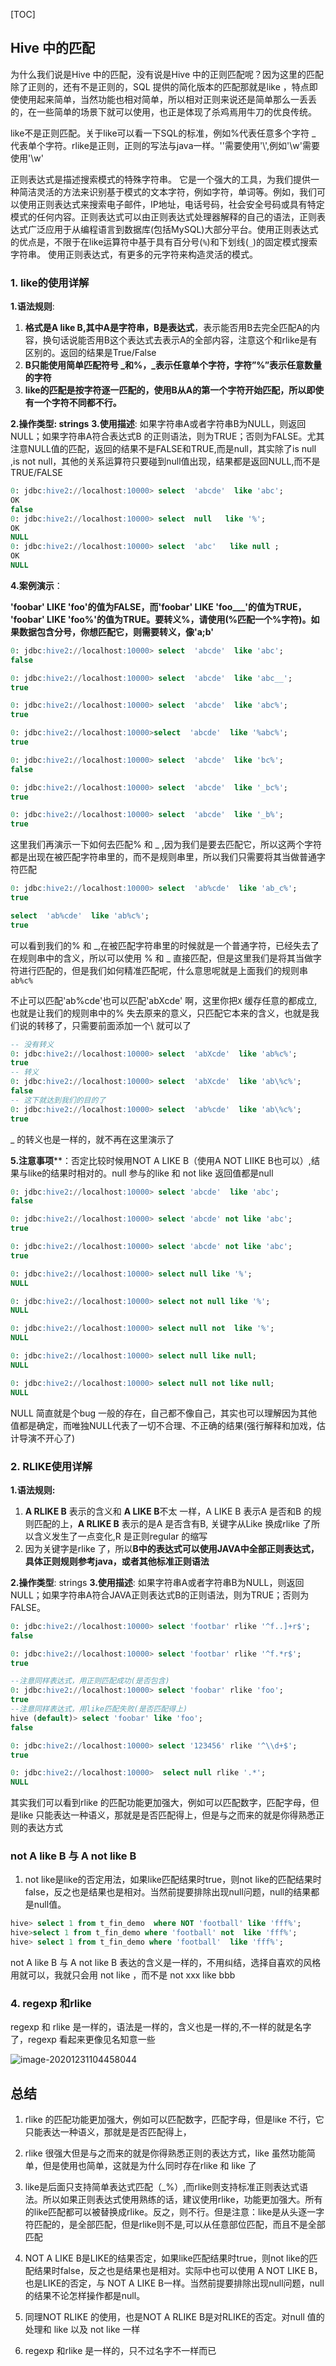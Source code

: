 

[TOC]

## Hive 中的匹配

为什么我们说是Hive 中的匹配，没有说是Hive 中的正则匹配呢？因为这里的匹配除了正则的，还有不是正则的，SQL 提供的简化版本的匹配那就是like ，特点即使使用起来简单，当然功能也相对简单，所以相对正则来说还是简单那么一丢丢的，在一些简单的场景下就可以使用，也正是体现了杀鸡焉用牛刀的优良传统。

like不是正则匹配。关于like可以看一下SQL的标准，例如%代表任意多个字符 _ 代表单个字符。rlike是正则，正则的写法与java一样。'\'需要使用'\\',例如'\w'需要使用'\\w'

正则表达式是描述搜索模式的特殊字符串。 它是一个强大的工具，为我们提供一种简洁灵活的方法来识别基于模式的文本字符，例如字符，单词等。例如，我们可以使用正则表达式来搜索电子邮件，IP地址，电话号码，社会安全号码或具有特定模式的任何内容。正则表达式可以由正则表达式处理器解释的自己的语法，正则表达式广泛应用于从编程语言到数据库(包括MySQL)大部分平台。使用正则表达式的优点是，不限于在like运算符中基于具有百分号(`%`)和下划线(`_`)的固定模式搜索字符串。 使用正则表达式，有更多的元字符来构造灵活的模式。

### 1. like的使用详解

**1.语法规则**:

1. **格式是A like B,其中A是字符串，B是表达式**，表示能否用B去完全匹配A的内容，换句话说能否用B这个表达式去表示A的全部内容，注意这个和rlike是有区别的。返回的结果是True/False
2. **B只能使用简单匹配符号 _和%，\_表示任意单个字符，字符”%”表示任意数量的字符**
3. **like的匹配是按字符逐一匹配的，使用B从A的第一个字符开始匹配，所以即使有一个字符不同都不行。**

**2.操作类型: strings**
**3.使用描述**: 如果字符串A或者字符串B为NULL，则返回NULL；如果字符串A符合表达式B  的正则语法，则为TRUE；否则为FALSE。尤其注意NULL值的匹配，返回的结果不是FALSE和TRUE,而是null，其实除了is null ,is not null，其他的关系运算符只要碰到null值出现，结果都是返回NULL,而不是TRUE/FALSE

```sql
0: jdbc:hive2://localhost:10000> select  'abcde'  like 'abc';
OK
false
0: jdbc:hive2://localhost:10000> select  null   like '%';
OK
NULL
0: jdbc:hive2://localhost:10000> select  'abc'   like null ;
OK
NULL
```

**4.案例演示**：

**'foobar' LIKE 'foo'的值为FALSE，而'foobar' LIKE 'foo___'的值为TRUE， 'foobar' LIKE 'foo%'的值为TRUE。要转义%，请使用\(%匹配一个%字符)。如果数据包含分号，你想匹配它，则需要转义，像'a\;b'**

```sql
0: jdbc:hive2://localhost:10000> select  'abcde'  like 'abc';
false

0: jdbc:hive2://localhost:10000> select  'abcde'  like 'abc__';
true

0: jdbc:hive2://localhost:10000> select  'abcde'  like 'abc%';
true

0: jdbc:hive2://localhost:10000>select  'abcde'  like '%abc%';
true

0: jdbc:hive2://localhost:10000> select  'abcde'  like 'bc%';
false

0: jdbc:hive2://localhost:10000> select  'abcde'  like '_bc%';
true

0: jdbc:hive2://localhost:10000> select  'abcde'  like '_b%';
true
```

这里我们再演示一下如何去匹配% 和 _ ,因为我们是要去匹配它，所以这两个字符都是出现在被匹配字符串里的，而不是规则串里，所以我们只需要将其当做普通字符匹配

```sql
0: jdbc:hive2://localhost:10000> select  'ab%cde'  like 'ab_c%';
true

select  'ab%cde'  like 'ab%c%';
true
```

可以看到我们的% 和 _,在被匹配字符串里的时候就是一个普通字符，已经失去了在规则串中的含义，所以可以使用 % 和 _ 直接匹配，但是这里我们是将其当做字符进行匹配的，但是我们如何精准匹配呢，什么意思呢就是上面我们的规则串`ab%c%`

不止可以匹配'ab%cde'也可以匹配'abXcde' 啊，这里你把`X` 缓存任意的都成立,也就是让我们的规则串中的% 失去原来的意义，只匹配它本来的含义，也就是我们说的转移了，只需要前面添加一个\ 就可以了

```sql
-- 没有转义
0: jdbc:hive2://localhost:10000> select  'abXcde'  like 'ab%c%';
true
-- 转义
0: jdbc:hive2://localhost:10000> select  'abXcde'  like 'ab\%c%';
false
-- 这下就达到我们的目的了
0: jdbc:hive2://localhost:10000> select  'ab%cde'  like 'ab\%c%';
true
```

_ 的转义也是一样的，就不再在这里演示了



**5.注意事项****：否定比较时候用NOT A LIKE B（使用A NOT LIIKE B也可以）,结果与like的结果时相对的。null 参与的like 和 not like 返回值都是null

```sql
0: jdbc:hive2://localhost:10000> select 'abcde'  like 'abc';
false

0: jdbc:hive2://localhost:10000> select 'abcde' not like 'abc';
true

0: jdbc:hive2://localhost:10000> select 'abcde' not like 'abc';
true

0: jdbc:hive2://localhost:10000> select null like '%';
NULL

0: jdbc:hive2://localhost:10000> select not null like '%';
NULL

0: jdbc:hive2://localhost:10000> select null not  like '%';
NULL

0: jdbc:hive2://localhost:10000> select null like null;
NULL

0: jdbc:hive2://localhost:10000> select null not like null;
NULL
```

NULL 简直就是个bug 一般的存在，自己都不像自己，其实也可以理解因为其他值都是确定，而唯独NULL代表了一切不合理、不正确的结果(强行解释和加戏，估计导演不开心了)

### 2. RLIKE使用详解

**1.语法规则:**

1. **A RLIKE B** 表示的含义和 **A LIKE B**不太 一样，A LIKE B 表示A 是否和B 的规则匹配的上，**A RLIKE B** 表示的是A 是否含有B, 关键字从Like 换成rlike 了所以含义发生了一点变化,R 是正则regular 的缩写
2. 因为关键字是rlike 了，所以**B中的表达式可以使用JAVA中全部正则表达式，具体正则规则参考java，或者其他标准正则语法**

**2.操作类型**: strings
**3.使用描述**: 如果字符串A或者字符串B为NULL，则返回NULL；如果字符串A符合JAVA正则表达式B的正则语法，则为TRUE；否则为FALSE。

```sql
0: jdbc:hive2://localhost:10000> select 'footbar' rlike '^f..]+r$';
false

0: jdbc:hive2://localhost:10000> select 'footbar' rlike '^f.*r$';
true

--注意同样表达式，用正则匹配成功(是否包含)
0: jdbc:hive2://localhost:10000> select 'foobar' rlike 'foo'; 
true
--注意同样表达式，用like匹配失败(是否匹配得上)
hive (default)> select 'foobar' like 'foo';
false

0: jdbc:hive2://localhost:10000> select '123456' rlike '^\\d+$';
true

0: jdbc:hive2://localhost:10000>  select null rlike '.*';
NULL
```

其实我们可以看到rlike 的匹配功能更加强大，例如可以匹配数字，匹配字母，但是like 只能表达一种语义，那就是是否匹配得上，但是与之而来的就是你得熟悉正则的表达方式

### not A like B 与 A not like B

1. not like是like的否定用法，如果like匹配结果时true，则not like的匹配结果时false，反之也是结果也是相对。当然前提要排除出现null问题，null的结果都是null值。

```sql
hive> select 1 from t_fin_demo  where NOT 'football' like 'fff%';
hive>select 1 from t_fin_demo where 'football' not  like 'fff%';
hive> select 1 from t_fin_demo where 'football'  like 'fff%';
```

not A like B 与 A not like B  表达的含义是一样的，不用纠结，选择自喜欢的风格用就可以，我就只会用 not like ，而不是 not xxx like bbb

### 4. regexp 和rlike

regexp 和 rlike 是一样的，语法是一样的，含义也是一样的,不一样的就是名字了，regexp 看起来更像见名知意一些

![image-20201231104458044](https://kingcall.oss-cn-hangzhou.aliyuncs.com/blog/img/image-20201231104458044.png)

## 总结

1. rlike 的匹配功能更加强大，例如可以匹配数字，匹配字母，但是like 不行，它只能表达一种语义，那就是是否匹配得上，

2. rlike 很强大但是与之而来的就是你得熟悉正则的表达方式，like 虽然功能简单，但是使用也简单，这就是为什么同时存在rlike 和 like 了

3. like是后面只支持简单表达式匹配（_%）,而rlike则支持标准正则表达式语法。所以如果正则表达式使用熟练的话，建议使用rlike，功能更加强大。所有的like匹配都可以被替换成rlike。反之，则不行。但是注意：like是从头逐一字符匹配的，是全部匹配，但是rlike则不是,可以从任意部位匹配，而且不是全部匹配

4.  NOT A LIKE B是LIKE的结果否定，如果like匹配结果时true，则not like的匹配结果时false，反之也是结果也是相对。实际中也可以使用 A NOT LIKE B，也是LIKE的否定，与 NOT A LIKE B一样。当然前提要排除出现null问题，null的结果不论怎样操作都是null。

5. 同理NOT RLIKE 的使用，也是NOT A RLIKE B是对RLIKE的否定。对null 值的处理和 like 以及 not like 一样

6. regexp 和rlike 是一样的，只不过名字不一样而已

   

